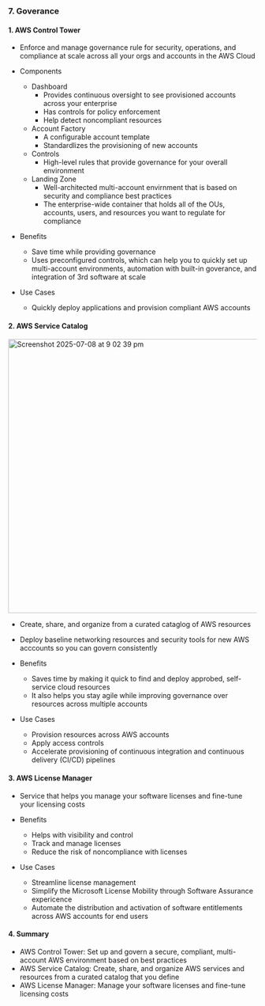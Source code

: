 ### 7. Goverance

#### 1. AWS Control Tower
- Enforce and manage governance rule for security, operations, and compliance at scale across all your orgs and accounts in the AWS Cloud

- Components
  - Dashboard
    - Provides continuous oversight to see provisioned accounts across your enterprise
    - Has controls for policy enforcement
    - Help detect noncompliant resources
  - Account Factory
    - A configurable account template
    - Standardlizes the provisioning of new accounts
  - Controls
    - High-level rules that provide governance for your overall environment
  - Landing Zone
    - Well-architected multi-account envirnment that is based on security and compliance best practices
    - The enterprise-wide container that holds all of the OUs, accounts, users, and resources you want to regulate for compliance

- Benefits
  - Save time while providing governance
  - Uses preconfigured controls, which can help you to quickly set up multi-account environments, automation with built-in goverance, and integration of 3rd software at scale

- Use Cases
  - Quickly deploy applications and provision compliant AWS accounts
 
#### 2. AWS Service Catalog
<img width="554" alt="Screenshot 2025-07-08 at 9 02 39 pm" src="https://github.com/user-attachments/assets/a243e00e-c709-478e-b1f5-6d195ef253ef" />

- Create, share, and organize from a curated cataglog of AWS resources
- Deploy baseline networking resources and security tools for new AWS acccounts so you can govern consistently

- Benefits
  - Saves time by making it quick to find and deploy approbed, self-service cloud resources
  - It also helps you stay agile while improving governance over resources across multiple accounts

- Use Cases
  - Provision resources across AWS accounts
  - Apply access controls
  - Accelerate provisioning of continuous integration and continuous delivery (CI/CD) pipelines

#### 3. AWS License Manager
- Service that helps you manage your software licenses and fine-tune your licensing costs

- Benefits
  - Helps with visibility and control
  - Track and manage licenses
  - Reduce the risk of noncompliance with licenses

- Use Cases
  - Streamline license management
  - Simplify the Microsoft License Mobility through Software Assurance expericence
  - Automate the distribution and activation of software entitlements across AWS accounts for end users
 
#### 4. Summary
- AWS Control Tower: Set up and govern a secure, compliant, multi-account AWS environment based on best practices
- AWS Service Catalog: Create, share, and organize AWS services and resources from a curated catalog that you define
- AWS License Manager: Manage your software licenses and fine-tune licensing costs

